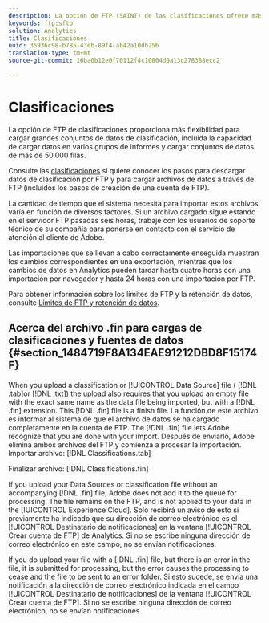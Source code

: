 ```yaml
---
description: La opción de FTP (SAINT) de las clasificaciones ofrece más flexibilidad a la hora de cargar grandes conjuntos de datos de clasificación, incluida la capacidad de cargar datos en varios grupos de informes, así como cargar conjuntos de datos con más de 50 000 filas.
keywords: ftp;sftp
solution: Analytics
title: Clasificaciones
uuid: 35936c98-b785-43eb-89f4-ab42a10db256
translation-type: tm+mt
source-git-commit: 16ba0b12e0f70112f4c10804d0a13c278388ecc2

---
```



# Clasificaciones

La opción de FTP de clasificaciones proporciona más flexibilidad para cargar grandes conjuntos de datos de clasificación, incluida la capacidad de cargar datos en varios grupos de informes y cargar conjuntos de datos de más de 50.000 filas.

Consulte las [clasificaciones](https://marketing.adobe.com/resources/help/en_US/reference/c_working_with_saint.html) si quiere conocer los pasos para descargar datos de clasificación por FTP y para cargar archivos de datos a través de FTP (incluidos los pasos de creación de una cuenta de FTP).

La cantidad de tiempo que el sistema necesita para importar estos archivos varía en función de diversos factores. Si un archivo cargado sigue estando en el servidor FTP pasadas seis horas, trabaje con los usuarios de soporte técnico de su compañía para ponerse en contacto con el servicio de atención al cliente de Adobe.

Las importaciones que se llevan a cabo correctamente enseguida muestran los cambios correspondientes en una exportación, mientras que los cambios de datos en Analytics pueden tardar hasta cuatro horas con una importación por navegador y hasta 24 horas con una importación por FTP.

Para obtener información sobre los límites de FTP y la retención de datos, consulte [Límites de FTP y retención de datos](/help/export/ftp-and-sftp/ftp-limits.md).

## Acerca del archivo .fin para cargas de clasificaciones y fuentes de datos {#section_1484719F8A134EAE91212DBD8F15174F}

When you upload a classification or [!UICONTROL Data Source] file ( [!DNL .tab]or [!DNL .txt]) the upload also requires that you upload an empty file with the exact same name as the data file being imported, but with a [!DNL .fin] extension. This [!DNL .fin] file is a finish file. La función de este archivo es informar al sistema de que el archivo de datos se ha cargado completamente en la cuenta de FTP. The [!DNL .fin] file lets Adobe recognize that you are done with your import. Después de enviarlo, Adobe elimina ambos archivos del FTP y comienza a procesar la importación.
Importar archivo: [!DNL Classifications.tab]

Finalizar archivo: [!DNL Classifications.fin]

If you upload your Data Sources or classification file without an accompanying [!DNL .fin] file, Adobe does not add it to the queue for processing. The file remains on the FTP, and is not applied to your data in the [!UICONTROL Experience Cloud]. Solo recibirá un aviso de esto si previamente ha indicado que su dirección de correo electrónico es el [!UICONTROL Destinatario de notificaciones] en la ventana [!UICONTROL Crear cuenta de FTP] de Analytics. Si no se escribe ninguna dirección de correo electrónico en este campo, no se envían notificaciones.

If you do upload your file with a [!DNL .fin] file, but there is an error in the file, it is submitted for processing, but the error causes the processing to cease and the file to be sent to an error folder. Si esto sucede, se envía una notificación a la dirección de correo electrónico indicada en el campo [!UICONTROL Destinatario de notificaciones] de la ventana [!UICONTROL Crear cuenta de FTP]. Si no se escribe ninguna dirección de correo electrónico, no se envían notificaciones.
